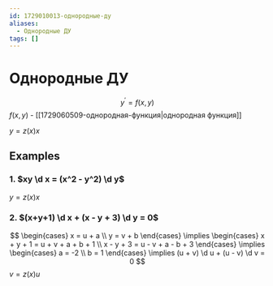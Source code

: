 ```yaml
---
id: 1729010013-однородные-ду
aliases:
  - Однородные ДУ
tags: []
---
```


# Однородные ДУ
$$
{y}^{'} = f(x,y)
$$
$f(x,y)$ - [[1729060509-однородная-функция|однородная функция]]

$y = z(x) x$

## Examples
### 1. $xy \d x = (x^2 - y^2) \d y$ 
$y = z(x) x$

### 2. $(x+y+1) \d x + (x - y + 3) \d y = 0$
$$ 
\begin{cases}
x = u + a \\
y = v + b
\end{cases} \implies 
\begin{cases}
x + y + 1 = u + v + a + b + 1 \\
x - y + 3 = u - v + a - b + 3
\end{cases} \implies
\begin{cases}
a = -2 \\
b = 1
\end{cases} \implies 
(u + v) \d u + (u - v) \d v = 0
$$
$v = z(x) u$

